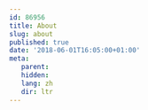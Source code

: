 ```yaml
---
id: 86956
title: About
slug: about
published: true
date: '2018-06-01T16:05:00+01:00'
meta:
   parent: 
   hidden: 
   lang: zh
   dir: ltr
---
```



